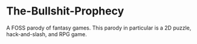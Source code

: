 # The-Bullshit-Prophecy
A FOSS parody of fantasy games. This parody in particular is a 2D puzzle, hack-and-slash, and RPG game.
